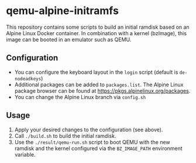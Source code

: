 # qemu-alpine-initramfs
This repository contains some scripts to build an initial ramdisk based on an Alpine Linux Docker container. In combination with a kernel (bzImage), this image can be booted in an emulator such as QEMU.

## Configuration
- You can configure the keyboard layout in the `login` script (default is `de-nodeadkeys`)
- Additional packages can be added to `packages.list`. The Alpine Linux package browser can be found at https://pkgs.alpinelinux.org/packages.
- You can change the Alpine Linux branch via `config.sh`

## Usage
1. Apply your desired changes to the configuration (see above).
2. Call `./build.sh` to build the initial ramdisk.
3. Use the `./result/qemu-run.sh` script to boot QEMU with the new ramdisk and the kernel configured via the `BZ_IMAGE_PATH` environment variable.
